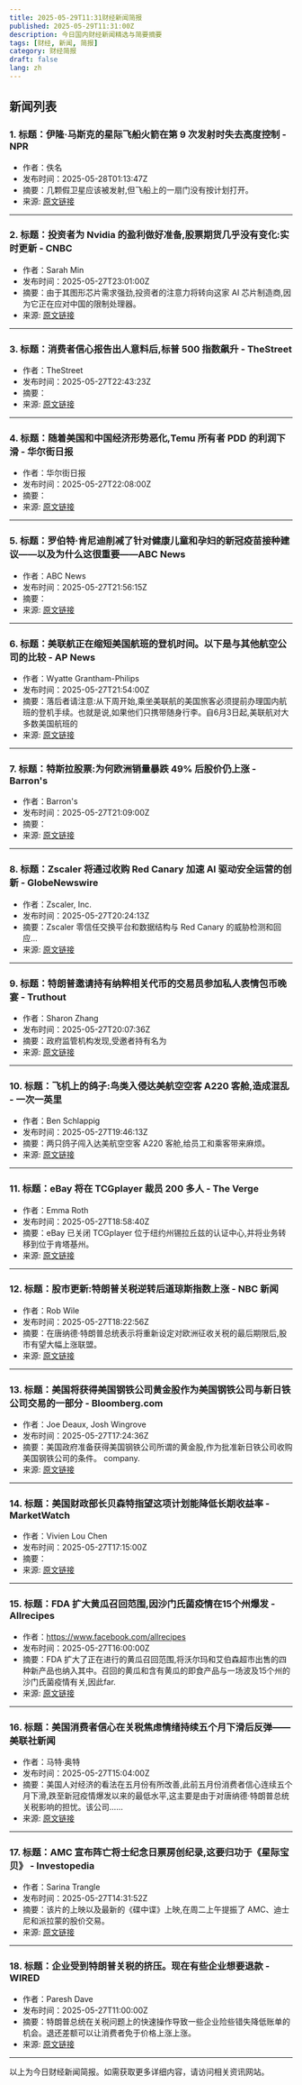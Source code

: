 ```yaml
---
title: 2025-05-29T11:31财经新闻简报
published: 2025-05-29T11:31:00Z
description: 今日国内财经新闻精选与简要摘要
tags: [财经, 新闻, 简报]
category: 财经简报
draft: false
lang: zh
---
```


## 新闻列表

### 1. 标题：伊隆·马斯克的星际飞船火箭在第 9 次发射时失去高度控制 - NPR
- 作者：佚名
- 发布时间：2025-05-28T01:13:47Z
- 摘要：几颗假卫星应该被发射,但飞船上的一扇门没有按计划打开。
- 来源: [原文链接](https://www.npr.org/2025/05/27/nx-s1-5413240/elon-musk-starship-rocket-launch-spacex)

---

### 2. 标题：投资者为 Nvidia 的盈利做好准备,股票期货几乎没有变化:实时更新 - CNBC
- 作者：Sarah Min
- 发布时间：2025-05-27T23:01:00Z
- 摘要：由于其图形芯片需求强劲,投资者的注意力将转向这家 AI 芯片制造商,因为它正在应对中国的限制处理器。
- 来源: [原文链接](https://www.cnbc.com/2025/05/27/stock-market-today-live-updates.html)

---

### 3. 标题：消费者信心报告出人意料后,标普 500 指数飙升 - TheStreet
- 作者：TheStreet
- 发布时间：2025-05-27T22:43:23Z
- 摘要：
- 来源: [原文链接](https://www.thestreet.com/investing/stocks/sp-500-surges-after-surprising-consumer-confidence-report)

---

### 4. 标题：随着美国和中国经济形势恶化,Temu 所有者 PDD 的利润下滑 - 华尔街日报
- 作者：华尔街日报
- 发布时间：2025-05-27T22:08:00Z
- 摘要：
- 来源: [原文链接](https://www.wsj.com/business/earnings/temu-owner-pdds-profit-nearly-halves-as-revenue-growth-slows-to-three-year-low-5f2ee53e)

---

### 5. 标题：罗伯特·肯尼迪削减了针对健康儿童和孕妇的新冠疫苗接种建议——以及为什么这很重要——ABC News
- 作者：ABC News
- 发布时间：2025-05-27T21:56:15Z
- 摘要：
- 来源: [原文链接](https://abcnews.go.com/Politics/rfk-jr-cuts-covid-vaccine-recommendation-healthy-kids/story?id\\\=122233770)

---

### 6. 标题：美联航正在缩短美国航班的登机时间。以下是与其他航空公司的比较 - AP News
- 作者：Wyatte Grantham-Philips
- 发布时间：2025-05-27T21:54:00Z
- 摘要：落后者请注意:从下周开始,乘坐美联航的美国旅客必须提前办理国内航班的登机手续。也就是说,如果他们只携带随身行李。自6月3日起,美联航对大多数美国航班的
- 来源: [原文链接](https://apnews.com/article/united-airlines-check-policy-june-3-1b157b91fed1687b300b3cab1181a190)

---

### 7. 标题：特斯拉股票:为何欧洲销量暴跌 49% 后股价仍上涨 - Barron&#39;s
- 作者：Barron&#39;s
- 发布时间：2025-05-27T21:09:00Z
- 摘要：
- 来源: [原文链接](https://www.barrons.com/articles/tesla-stock-price-europe-sales-18870e3f)

---

### 8. 标题：Zscaler 将通过收购 Red Canary 加速 AI 驱动安全运营的创新 - GlobeNewswire
- 作者：Zscaler, Inc.
- 发布时间：2025-05-27T20:24:13Z
- 摘要：Zscaler 零信任交换平台和数据结构与 Red Canary 的威胁检测和回应...
- 来源: [原文链接](https://www.globenewswire.com/news-release/2025/05/27/3089019/0/en/Zscaler-to-Accelerate-Innovation-in-AI-Powered-Security-Operations-with-Acquisition-of-Red-Canary.html)

---

### 9. 标题：特朗普邀请持有纳粹相关代币的交易员参加私人表情包币晚宴 - Truthout
- 作者：Sharon Zhang
- 发布时间：2025-05-27T20:07:36Z
- 摘要：政府监管机构发现,受邀者持有名为
- 来源: [原文链接](https://truthout.org/articles/trump-invited-traders-with-nazi-linked-tokens-to-private-meme-coin-dinner/)

---

### 10. 标题：飞机上的鸽子:鸟类入侵达美航空空客 A220 客舱,造成混乱 - 一次一英里
- 作者：Ben Schlappig
- 发布时间：2025-05-27T19:46:13Z
- 摘要：两只鸽子闯入达美航空空客 A220 客舱,给员工和乘客带来麻烦。
- 来源: [原文链接](https://onemileatatime.com/news/pigeons-plane-birds-invade-delta-airbus-a220-cabin/)

---

### 11. 标题：eBay 将在 TCGplayer 裁员 200 多人 - The Verge
- 作者：Emma Roth
- 发布时间：2025-05-27T18:58:40Z
- 摘要：eBay 已关闭 TCGplayer 位于纽约州锡拉丘兹的认证中心,并将业务转移到位于肯塔基州。
- 来源: [原文链接](https://www.theverge.com/news/675116/ebay-tcgplayer-200-jobs-layoffs-syracuse)

---

### 12. 标题：股市更新:特朗普关税逆转后道琼斯指数上涨 - NBC 新闻
- 作者：Rob Wile
- 发布时间：2025-05-27T18:22:56Z
- 摘要：在唐纳德·特朗普总统表示将重新设定对欧洲征收关税的最后期限后,股市有望大幅上涨联盟。
- 来源: [原文链接](https://www.nbcnews.com/business/markets/stock-market-updates-tuesday-rcna209153)

---

### 13. 标题：美国将获得美国钢铁公司黄金股作为美国钢铁公司与新日铁公司交易的一部分 - Bloomberg.com
- 作者：Joe Deaux, Josh Wingrove
- 发布时间：2025-05-27T17:24:36Z
- 摘要：美国政府准备获得美国钢铁公司所谓的黄金股,作为批准新日铁公司收购美国钢铁公司的条件。 company.
- 来源: [原文链接](https://www.bloomberg.com/news/articles/2025-05-27/us-set-to-receive-golden-share-as-part-of-us-steel-nippon-deal)

---

### 14. 标题：美国财政部长贝森特指望这项计划能降低长期收益率 - MarketWatch
- 作者：Vivien Lou Chen
- 发布时间：2025-05-27T17:15:00Z
- 摘要：
- 来源: [原文链接](https://www.marketwatch.com/story/treasury-secretary-bessent-has-a-plan-to-bring-down-long-term-yields-but-will-it-work-bbe73dfe)

---

### 15. 标题：FDA 扩大黄瓜召回范围,因沙门氏菌疫情在15个州爆发 - Allrecipes
- 作者：https://www.facebook.com/allrecipes
- 发布时间：2025-05-27T16:00:00Z
- 摘要：FDA 扩大了正在进行的黄瓜召回范围,将沃尔玛和艾伯森超市出售的四种新产品也纳入其中。召回的黄瓜和含有黄瓜的即食产品与一场波及15个州的沙门氏菌疫情有关,因此far.
- 来源: [原文链接](https://www.allrecipes.com/cucumber-recall-expanded-salmonella-may-2025-11742100)

---

### 16. 标题：美国消费者信心在关税焦虑情绪持续五个月下滑后反弹——美联社新闻
- 作者：马特·奥特
- 发布时间：2025-05-27T15:04:00Z
- 摘要：美国人对经济的看法在五月份有所改善,此前五月份消费者信心连续五个月下滑,跌至新冠疫情爆发以来的最低水平,这主要是由于对唐纳德·特朗普总统关税影响的担忧。该公司……
- 来源: [原文链接](https://apnews.com/article/consumer-confidence-economy-spending-tariffs-cd4860a3aff316d90080f96e4487c3c5)

---

### 17. 标题：AMC 宣布阵亡将士纪念日票房创纪录,这要归功于《星际宝贝》 - Investopedia
- 作者：Sarina Trangle
- 发布时间：2025-05-27T14:31:52Z
- 摘要：该片的上映以及最新的《碟中谍》上映,在周二上午提振了 AMC、迪士尼和派拉蒙的股价交易。
- 来源: [原文链接](https://www.investopedia.com/amc-announces-record-breaking-memorial-day-numbers-thanks-to-lilo-and-stitch-11742074)

---

### 18. 标题：企业受到特朗普关税的挤压。现在有些企业想要退款 - WIRED
- 作者：Paresh Dave
- 发布时间：2025-05-27T11:00:00Z
- 摘要：特朗普总统在关税问题上的快速操作导致一些企业险些错失降低账单的机会。退还差额可以让消费者免于价格上涨上涨。
- 来源: [原文链接](https://www.wired.com/story/tariffs-trump-refund-logistics/)

---


以上为今日财经新闻简报。如需获取更多详细内容，请访问相关资讯网站。
